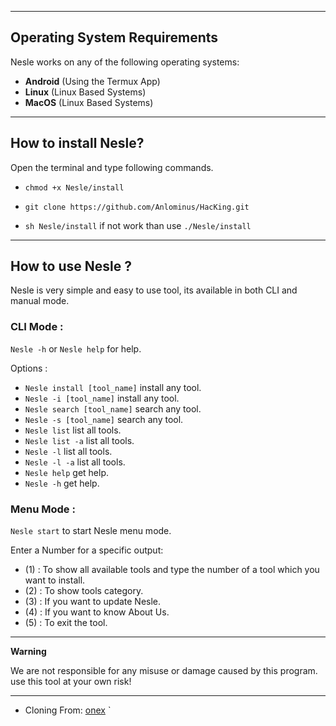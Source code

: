 ------------------------------------------------------------------------

## Operating System Requirements

Nesle works on any of the following operating systems:

- **Android** (Using the Termux App)
- **Linux** (Linux Based Systems)
- **MacOS** (Linux Based Systems)


------------------------------------------------------------------------

## How to install Nesle?

Open the terminal and type following commands.

<!-- * `apt update` -->

<!-- * `apt install git` -->


* `chmod +x Nesle/install`

* `git clone https://github.com/Anlominus/HacKing.git`

* `sh Nesle/install` if not work than use `./Nesle/install`

------------------------------------------------------------------------

## How to use Nesle ?

Nesle is very simple and easy to use tool, its available in both CLI and manual mode.

### CLI Mode :
`Nesle -h` or `Nesle help` for help.

Options :
- `Nesle install [tool_name]` install any tool.
- `Nesle -i [tool_name]` install any tool.
- `Nesle search [tool_name]` search any tool.
- `Nesle -s [tool_name]` search any tool.
- `Nesle list` list all tools.
- `Nesle list -a` list all tools.
- `Nesle -l` list all tools.
- `Nesle -l -a` list all tools.
- `Nesle help` get help.
- `Nesle -h` get help.

### Menu Mode :

`Nesle start` to start Nesle menu mode.

Enter a Number for a specific output:
- (1) : To show all available tools and type the number of a tool which you want to install.
- (2) : To show tools category.
- (3) : If you want to update Nesle.
- (4) : If you want to know About Us.
- (5) : To exit the tool.

------------------------------------------------------------------------

**Warning**

We are not responsible for any misuse or damage caused by this program. use this tool at your own risk!

------------------------------------------------------------------------

* Cloning From: [onex](https://github.com/rajkumardusad/onex.git) `
